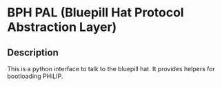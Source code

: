 BPH PAL (Bluepill Hat Protocol Abstraction Layer)
================================

## Description

This is a python interface to talk to the bluepill hat.  It provides helpers for bootloading PHiLIP.
